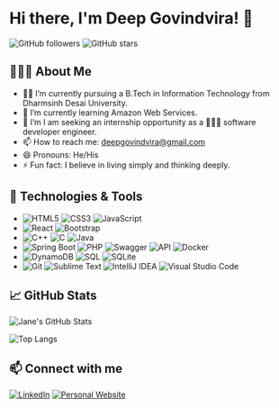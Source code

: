 <!-- ## Hi there 👋 -->

# Hi there, I'm Deep Govindvira! 👋

![GitHub followers](https://img.shields.io/github/followers/deep-govindvira?label=Follow&style=social) ![GitHub stars](https://img.shields.io/github/stars/deep-govindvira?affiliations=OWNER%2CCOLLABORATOR&style=social)

## 🙋🏻‍♂️ About Me


<!-- - 🔭 I’m currently working on ...  -->
- 👨‍🎓 I’m currently pursuing a B.Tech in Information Technology from Dharmsinh Desai University.
- 🌱 I’m currently learning Amazon Web Services.
- 🤔 I’m I am seeking an internship opportunity as a 👨🏻‍💻 software developer engineer.
- 📫 How to reach me: deepgovindvira@gmail.com
- 😄 Pronouns: He/His
- ⚡ Fun fact: I believe in living simply and thinking deeply.

## 🔧 Technologies & Tools

- ![HTML5](https://img.shields.io/badge/-HTML5-E34F26?style=flat&logo=HTML5&logoColor=white)
![CSS3](https://img.shields.io/badge/-CSS3-1572B6?style=flat&logo=CSS3&logoColor=white)
![JavaScript](https://img.shields.io/badge/-JavaScript-F7DF1E?style=flat&logo=JavaScript&logoColor=black)
- ![React](https://img.shields.io/badge/-React-61DAFB?style=flat&logo=React&logoColor=white)
![Bootstrap](https://img.shields.io/badge/-Bootstrap-563D7C?style=flat&logo=Bootstrap&logoColor=white)
- ![C++](https://img.shields.io/badge/-C%2B%2B-00599C?style=flat&logo=C%2B%2B&logoColor=white)
![C](https://img.shields.io/badge/-C-A8B9CC?style=flat&logo=C&logoColor=black)
![Java](https://img.shields.io/badge/-Java-007396?style=flat&logo=Java&logoColor=white)
- ![Spring Boot](https://img.shields.io/badge/-Spring%20Boot-6DB33F?style=flat&logo=Spring&logoColor=white)
![PHP](https://img.shields.io/badge/-PHP-777BB4?style=flat&logo=PHP&logoColor=white)
![Swagger](https://img.shields.io/badge/-Swagger-85EA2D?style=flat&logo=Swagger&logoColor=black)
![API](https://img.shields.io/badge/-API-0096D6?style=flat)
![Docker](https://img.shields.io/badge/-Docker-2496ED?style=flat&logo=Docker&logoColor=white)
- ![DynamoDB](https://img.shields.io/badge/-DynamoDB-4053D6?style=flat&logo=Amazon%20DynamoDB&logoColor=white)
![SQL](https://img.shields.io/badge/-SQL-4479A1?style=flat&logo=MySQL&logoColor=white)
![SQLite](https://img.shields.io/badge/-SQLite-003B57?style=flat&logo=SQLite&logoColor=white)
- ![Git](https://img.shields.io/badge/-Git-F05032?style=flat&logo=Git&logoColor=white)
![Sublime Text](https://img.shields.io/badge/-Sublime%20Text-FF9800?style=flat&logo=Sublime%20Text&logoColor=white)
![IntelliJ IDEA](https://img.shields.io/badge/-IntelliJ%20IDEA-000000?style=flat&logo=IntelliJ%20IDEA&logoColor=white)
![Visual Studio Code](https://img.shields.io/badge/-VS%20Code-007ACC?style=flat&logo=Visual%20Studio%20Code&logoColor=white)

## 📈 GitHub Stats

![Jane's GitHub Stats](https://github-readme-stats.vercel.app/api?username=deep-govindvira&show_icons=true&hide_border=true&theme=radical)

![Top Langs](https://github-readme-stats.vercel.app/api/top-langs/?username=deep-govindvira&layout=compact&theme=radical)

## 📫 Connect with me

[![LinkedIn](https://img.shields.io/badge/LinkedIn-000?style=for-the-badge&logo=linkedin&logoColor=0077B5)](https://www.linkedin.com/in/deep-govindvira/)
[![Personal Website](https://img.shields.io/badge/Website-000?style=for-the-badge&logo=About.me&logoColor=00A98F)](https://deepgovindvira.netlify.app/)

